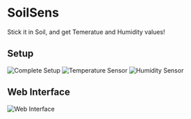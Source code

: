 # SoilSens
Stick it in Soil, and get Temeratue and Humidity values!
## Setup
![Complete Setup](https://raw.githubusercontent.com/HACKER-3000/SoilSens/master/pics/all.jpg)
![Temperature Sensor](https://raw.githubusercontent.com/HACKER-3000/SoilSens/master/pics/tmp.jpg)
![Humidity Sensor](https://raw.githubusercontent.com/HACKER-3000/SoilSens/master/pics/hum.jpg)
## Web Interface
![Web Interface](https://raw.githubusercontent.com/HACKER-3000/SoilSens/master/pics/website.PNG)

